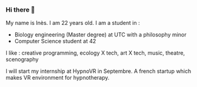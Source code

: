 ### Hi there 👋

My name is Inès. I am 22 years old.
I am a student in :

  - Biology engineering (Master degree) at UTC with a philosophy minor
  - Computer Science student at 42

I like : creative programming, ecology X tech, art X tech, music, theatre, scenography

I will start my internship at HypnoVR in Septembre. A french startup which makes VR environment for hypnotherapy.
